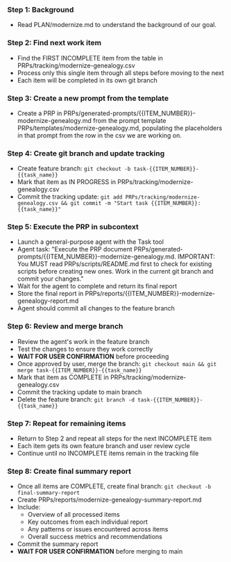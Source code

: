 ### Step 1: Background
- Read PLAN/modernize.md to understand the background of our goal.

### Step 2: Find next work item
- Find the FIRST INCOMPLETE item from the table in PRPs/tracking/modernize-genealogy.csv
- Process only this single item through all steps before moving to the next
- Each item will be completed in its own git branch

### Step 3: Create a new prompt from the template
- Create a PRP in PRPs/generated-prompts/{{ITEM_NUMBER}}-modernize-genealogy.md from the prompt template PRPs/templates/modernize-genealogy.md, populating the placeholders in that prompt from the row in the csv we are working on.

### Step 4: Create git branch and update tracking
- Create feature branch: `git checkout -b task-{{ITEM_NUMBER}}-{{task_name}}`
- Mark that item as IN PROGRESS in PRPs/tracking/modernize-genealogy.csv
- Commit the tracking update: `git add PRPs/tracking/modernize-genealogy.csv && git commit -m "Start task {{ITEM_NUMBER}}: {{task_name}}"`

### Step 5: Execute the PRP in subcontext
- Launch a general-purpose agent with the Task tool
- Agent task: "Execute the PRP document PRPs/generated-prompts/{{ITEM_NUMBER}}-modernize-genealogy.md. IMPORTANT: You MUST read PRPs/scripts/README.md first to check for existing scripts before creating new ones. Work in the current git branch and commit your changes."
- Wait for the agent to complete and return its final report
- Store the final report in PRPs/reports/{{ITEM_NUMBER}}-modernize-genealogy-report.md
- Agent should commit all changes to the feature branch

### Step 6: Review and merge branch
- Review the agent's work in the feature branch
- Test the changes to ensure they work correctly
- **WAIT FOR USER CONFIRMATION** before proceeding
- Once approved by user, merge the branch: `git checkout main && git merge task-{{ITEM_NUMBER}}-{{task_name}}`
- Mark that item as COMPLETE in PRPs/tracking/modernize-genealogy.csv
- Commit the tracking update to main branch
- Delete the feature branch: `git branch -d task-{{ITEM_NUMBER}}-{{task_name}}`

### Step 7: Repeat for remaining items
- Return to Step 2 and repeat all steps for the next INCOMPLETE item
- Each item gets its own feature branch and user review cycle
- Continue until no INCOMPLETE items remain in the tracking file

### Step 8: Create final summary report
- Once all items are COMPLETE, create final branch: `git checkout -b final-summary-report`
- Create PRPs/reports/modernize-genealogy-summary-report.md
- Include:
  - Overview of all processed items
  - Key outcomes from each individual report
  - Any patterns or issues encountered across items
  - Overall success metrics and recommendations
- Commit the summary report
- **WAIT FOR USER CONFIRMATION** before merging to main
